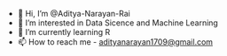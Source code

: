- 👋 Hi, I’m @Aditya-Narayan-Rai
- 👀 I’m interested in Data Sicence and Machine Learning
- 🌱 I’m currently learning R
- 📫 How to reach me - adityanarayan1709@gmail.com

<!---
Aditya-Narayan-Rai/Aditya-Narayan-Rai is a ✨ special ✨ repository because its `README.md` (this file) appears on your GitHub profile.
You can click the Preview link to take a look at your changes.
--->
